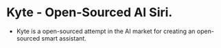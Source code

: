 # Kyte - Open-Sourced AI Siri.

* Kyte is a open-sourced attempt in the AI market for creating an open-sourced smart assistant.
